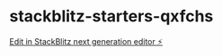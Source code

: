 # stackblitz-starters-qxfchs

[Edit in StackBlitz next generation editor ⚡️](https://stackblitz.com/~/github.com/Ananth04/stackblitz-starters-qxfchs)